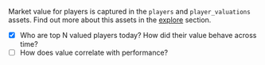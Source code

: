 Market value for players is captured in the `players` and `player_valuations` assets. Find out more about this assets in the [explore](https://transfermarkt-datasets.herokuapp.com/explore) section.

* [x] Who are top N valued players today? How did their value behave across time?
* [ ] How does value correlate with performance?
